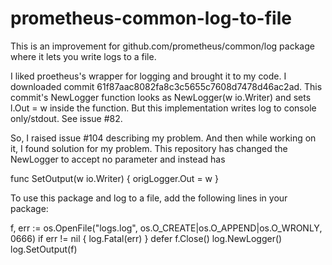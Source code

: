 # prometheus-common-log-to-file
This is an improvement for github.com/prometheus/common/log package where it lets you write logs to a file.

I liked proetheus's wrapper for logging and brought it to my code. I downloaded commit 61f87aac8082fa8c3c5655c7608d7478d46ac2ad. This commit's NewLogger function looks as NewLogger(w io.Writer) and sets l.Out = w inside the function. But this implementation writes log to console only/stdout. See issue #82.

So, I raised issue #104 describing my problem. And then while working on it, I found solution for my problem. This repository has changed the NewLogger to accept no parameter and instead has

func SetOutput(w io.Writer) {
	origLogger.Out = w
}

To use this package and log to a file, add the following lines in your package:

f, err := os.OpenFile("logs.log", os.O_CREATE|os.O_APPEND|os.O_WRONLY, 0666)
if err != nil {
	log.Fatal(err)
}
defer f.Close()
log.NewLogger()
log.SetOutput(f)
